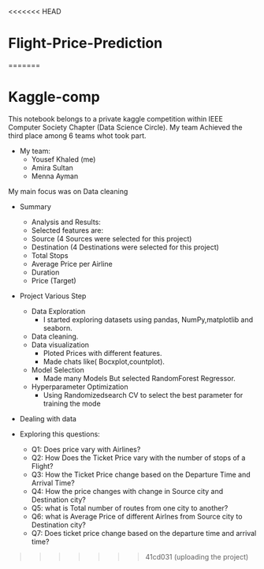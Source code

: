 <<<<<<< HEAD
# Flight-Price-Prediction
=======
# Kaggle-comp
This notebook belongs to a private kaggle competition within IEEE Computer Society Chapter (Data Science Circle).
My team Achieved the third place among 6 teams whot took part.
- My team:
    - Yousef Khaled (me)
    - Amira Sultan
    - Menna Ayman
    
My main focus was on Data cleaning 

- Summary
  - Analysis and Results:
  - Selected features are:
  - Source (4 Sources were selected for this project)
  - Destination (4 Destinations were selected for this project)
  - Total Stops
  - Average Price per Airline
  - Duration
  - Price (Target)

- Project Various Step

  - Data Exploration
    - I started exploring datasets using pandas, NumPy,matplotlib and seaborn.
  - Data cleaning.
  - Data visualization
    - Ploted Prices with different features.
    - Made chats like( Bocxplot,countplot).
  - Model Selection
    - Made many Models But selected RandomForest Regressor.
  - Hyperparameter Optimization
    - Using Randomizedsearch CV to select the best parameter for training the mode

- Dealing with data


- Exploring this questions:

    - Q1: Does price vary with Airlines?
    - Q2: How Does the Ticket Price vary with the number of stops of a Flight?
    - Q3: How the Ticket Price change based on the Departure Time and Arrival Time?
    - Q4: How the price changes with change in Source city and Destination city?
    - Q5: what is Total number of routes from one city to another?
    - Q6: what is Average Price of different Airlnes from Source city to Destination city?
    - Q7: Does ticket price change based on the departure time and arrival time?
>>>>>>> 41cd031 (uploading the project)
